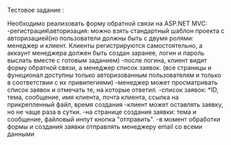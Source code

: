 Тестовое задание :

Необходимо реализовать форму обратной связи на ASP.NET MVC:
-регистрация\авторизация: можно взять стандартный шаблон проекта с авторизацией(но
пользователи должны быть с двумя ролями: менеджер и клиент.
Клиенты регистрируются самостоятельно, а аккаунт менеджера должен быть создан
заранее, логин и пароль выслать вместе с готовым заданием)
-после логина, клиент видит форму обратной связи, а менеджер список заявок. (все
страницы и функционал доступны только авторизованным пользователям и только в
соответствии с их привилегиями)
-менеджер может просматривать список заявок и отмечать те, на которые ответил.
-список заявок:
*ID, тема, сообщение, имя клиента, почта клиента, ссылка на прикрепленный файл, время
создания
-клиент может оставлять заявку, но не чаще раза в сутки.
-на странице создания заявки: тема и сообщение, файловый инпут кнопка &quot;отправить&quot;.
-в момент обработки формы и создания заявки отправлять менеджеру email со всеми
данными
